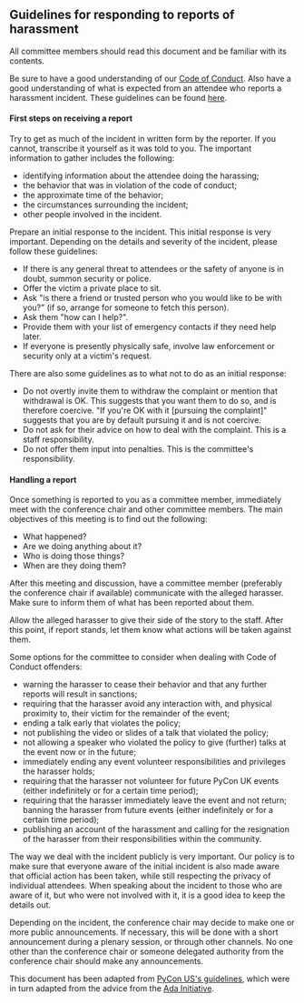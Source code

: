 ## Guidelines for responding to reports of harassment
All committee members should read this document and be familiar with its contents.

Be sure to have a good understanding of our [Code of Conduct](). Also have a good understanding of what is expected from an attendee who reports a harassment incident. These guidelines can be found [here]().

#### First steps on receiving a report
Try to get as much of the incident in written form by the reporter. If you cannot, transcribe it yourself as it was told to you. The important information to gather includes the following:

* identifying information about the attendee doing the harassing;
* the behavior that was in violation of the code of conduct;
* the approximate time of the behavior;
* the circumstances surrounding the incident;
* other people involved in the incident.

Prepare an initial response to the incident. This initial response is very important. Depending on the details and severity of the incident, please follow these guidelines:

* If there is any general threat to attendees or the safety of anyone is in doubt, summon security or police.
* Offer the victim a private place to sit.
* Ask "is there a friend or trusted person who you would like to be with you?" (if so, arrange for someone to fetch this person).
* Ask them "how can I help?".
* Provide them with your list of emergency contacts if they need help later.
* If everyone is presently physically safe, involve law enforcement or security only at a victim's request.

There are also some guidelines as to what not to do as an initial response:

* Do not overtly invite them to withdraw the complaint or mention that withdrawal is OK. This suggests that you want them to do so, and is therefore coercive. "If you're OK with it [pursuing the complaint]" suggests that you are by default pursuing it and is not coercive.
* Do not ask for their advice on how to deal with the complaint. This is a staff responsibility.
* Do not offer them input into penalties. This is the committee's responsibility.

#### Handling a report
Once something is reported to you as a committee member, immediately meet with the conference chair and other committee members. The main objectives of this meeting is to find out the following:

* What happened?
* Are we doing anything about it?
* Who is doing those things?
* When are they doing them?

After this meeting and discussion, have a committee member (preferably the conference chair if available) communicate with the alleged harasser. Make sure to inform them of what has been reported about them.

Allow the alleged harasser to give their side of the story to the staff. After this point, if report stands, let them know what actions will be taken against them.

Some options for the committee to consider when dealing with Code of Conduct offenders:

* warning the harasser to cease their behavior and that any further reports will result in sanctions;
* requiring that the harasser avoid any interaction with, and physical proximity to, their victim for the remainder of the event;
* ending a talk early that violates the policy;
* not publishing the video or slides of a talk that violated the policy;
* not allowing a speaker who violated the policy to give (further) talks at the event now or in the future;
* immediately ending any event volunteer responsibilities and privileges the harasser holds;
* requiring that the harasser not volunteer for future PyCon UK events (either indefinitely or for a certain time period);
* requiring that the harasser immediately leave the event and not return;
banning the harasser from future events (either indefinitely or for a certain time period);
* publishing an account of the harassment and calling for the resignation of the harasser from their responsibilities within the community.

The way we deal with the incident publicly is very important. Our policy is to make sure that everyone aware of the initial incident is also made aware that official action has been taken, while still respecting the privacy of individual attendees. When speaking about the incident to those who are aware of it, but who were not involved with it, it is a good idea to keep the details out.

Depending on the incident, the conference chair may decide to make one or more public announcements. If necessary, this will be done with a short announcement during a plenary session, or through other channels. No one other than the conference chair or someone delegated authority from the conference chair should make any announcements.

This document has been adapted from [PyCon US's guidelines](), which were in turn adapted from the advice from the [Ada Initiative]().
